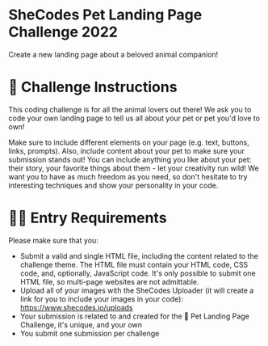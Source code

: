 # SheCodes Pet Landing Page Challenge 2022
Create a new landing page about a beloved animal companion!

# 📖 Challenge Instructions
This coding challenge is for all the animal lovers out there! We ask you to code your own landing page to tell us all about your pet or pet you'd love to own!

Make sure to include different elements on your page (e.g. text, buttons, links, prompts). Also, include content about your pet to make sure your submission stands out! You can include anything you like about your pet: their story, your favorite things about them - let your creativity run wild! We want you to have as much freedom as you need, so don't hesitate to try interesting techniques and show your personality in your code. 

# 👩‍💻 Entry Requirements
Please make sure that you:
- Submit a valid and single HTML file, including the content related to the challenge theme. The HTML file must contain your HTML code, CSS code, and, optionally, JavaScript code. It's only possible to submit one HTML file, so multi-page websites are not admittable.
- Upload all of your images with the SheCodes Uploader (it will create a link for you to include your images in your code):
https://www.shecodes.io/uploads
- Your submission is related to and created for the 🐾 Pet Landing Page Challenge, it's unique, and your own
- You submit one submission per challenge
